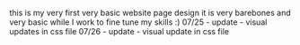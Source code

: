 this is my very first very basic website page design 
it is very barebones and very basic while I work to fine tune my skills :) 
07/25 - update - visual updates in css file 
07/26 - update - visual update in css file 
